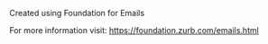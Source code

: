 Created using Foundation for Emails

For more information visit:
https://foundation.zurb.com/emails.html

